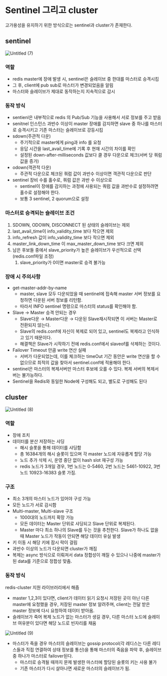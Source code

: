 # Sentinel 그리고 cluster

고가용성을 유지하기 위한 방식으로는 sentinel과 cluster가 존재한다.

## sentinel

![Untitled (7)](https://github.com/uneap/tech-note/assets/25525648/8944d538-8a5f-42f9-9b38-a4b51fce948c)

### 역할

- redis master에 장애 발생 시, sentinel은 슬레이브 중 한대를 마스터로 승격시킴
- 그 후, client에 pub sub로 마스터가 변경되었음을 알림
- 마스터와 슬레이브가 제대로 동작하는지 지속적으로 감시

### 동작 방식

- sentienl은 내부적으로 redis 의 Pub/Sub 기능을 사용해서 서로 정보를 주고 받음
- senitnel 인스턴스 과반수 이상이 master 장애를 감지하면 slave 중 하나를 마스터로 승격시키고 기존 마스터는 슬레이브로 강등시킴
- sdown(주관적 다운)
    - 주기적으로 master에게 ping과 info 를 요청
    - 응답 시간을  last_avail_time에 기록 후 현재 시간의 차이를 확인
    - 설정된 down-after-milliseconds 값보다 클 경우 다운으로 체크(서버 당 쿼럼 값을 증가)
- odown(객관적 다운)
    - 주관적 다운으로 체크된 쿼럼 값이 과반수 이상이면 객관적 다운으로 판단
- sentinel 장비 수를 홀수로, 쿼럼 값은 과반 수 이상으로
    - sentinel이 장애를 감지하는 과정에 사용되는 쿼럼 값을 과반수로 설정하려면 홀수로 설정해야 한다.
    - 보통 3 sentinel, 2 quorum으로 설정

### 마스터로 승격되는 슬레이브 조건

1. SDOWN, ODOWN, DISCONNECT 된 상태의 슬레이브는 제외
2. last_avail_time이 info_validity_time 보다 작으면 제외
3. info_refresh 값이 info_validity_time 보다 작으면 제외
4. master_link_down_time 이 max_master_down_time 보다 크면 제외
5. 남은 후보들 중에서 slave_priority가 높은 슬레이브가 우선적으로 선택 (redis.conf파일 조정)
    1. slave_priority가 0이면 master로 승격 불가능

### 장애 시 주의사항

- get-master-addr-by-name
    - master, slave 모두 다운되었을 때 sentinel에 접속해 master 서버 정보를 요청하면 다운된 서버 정보를 리턴함.
    - 따라서 INFO sentinel 명령으로 마스터의 status를 확인해야 함.
- Slave -> Master 승격 안되는 경우
    - Slave다운 → Master다운 → 다운된 Slave재시작되면 이 서버는 Master로 전환되지 않는다.
    - Slave의 redis.conf에 자신이 복제로 되어 있고, sentinel도 복제라고 인식하고 있기 때문이다.
    - 해결책은 Slave가 시작하기 전에 redis.conf에서 slaveof를 삭제하는 것이다.
- Failover Timeout 만큼 write 연산 실패
    - 서버가 다운되었는데, 이를 체크하는 timeOut 기간 동안은 write 연산을 할 수 없으므로 최적의 값을 찾아서 sentinel.conf에 적용해야 한다.
- sentinel은 마스터의 복제서버만 마스터 후보에 오를 수 있다. 복제 서버의 복제서버는 불가능하다.
- Sentinel을 Redis와 동일한 Node에 구성해도 되고, 별도로 구성해도 된다

## cluster

![Untitled (8)](https://github.com/uneap/tech-note/assets/25525648/93bd7667-907d-4adc-8a46-2151ddd2231f)


### 역할

- 장애 조치
- 데이터를 분산 저장하는 샤딩
    - 해시 슬롯을 통해 데이터를 샤딩함
    - 총 16384개의 해시 슬롯이 있으며 각 master 노드에 자유롭게 할당 가능
    - 노드 추가 삭제 시, 운영 중단 없이 hash slot 재구성 가능
    - redis 노드가 3개일 경우, 1번 노드는 0-5460, 2번 노드는 5461-10922, 3번 노드 10923-16383 슬롯 가짐.

### 구조

- 최소 3개의 마스터 노드가 있어야 구성 가능
- 모든 노드가 서로 감시함
- Multi-master, Multi-slave 구조
    - 1000대의 노드까지 확장 가능
    - 모든 데이터는 Master 단위로 샤딩되고 Slave 단위로 복제된다.
    - Master 마다 최소 하나의 Slave를 두는 것을 추천한다. Slave가 하나도 없을 때 Master 노드가 작동이 안되면 해당 데이터 유실 발생
- 키 이동 시 해당 키에 잠시 락이 걸림
- 과반수 이상의 노드가 다운되면 cluster가 깨짐
- 복제는 async 방식으로 이뤄져서 data 정합성이 깨질 수 있으나 나중에 master가 된 data를 기준으로 정합성 맞춤.

### 동작 방식

redis-cluster 지원 라이브러리에서 해줌

- master 1,2,3이 있다면, client가 데이터 읽기 요청시 저장된 곳이 아닌 다른 master에 요청했을 경우, 저장된 master 정보 알려주며, client는 전달 받은 master 정보에 다시 요청하여 데이터 받아옴.
- 슬레이브가 죽어 복제 노드가 없는 마스터가 생길 경우, 다른 마스터 노드에 슬레이브 여유분이 있다면 해당 노드로 빈자리를 채움

![Untitled (9)](https://github.com/uneap/tech-note/assets/25525648/851e2763-88fb-4643-ab6f-90b342cbf4a6)


- 마스터가 죽을 경우 마스터의 슬레이브는 gossip protocol(각 레디스는 다른 레디스들과 직접 연결하여 상태 정보를 통신)을 통해 마스터의 죽음을 파악 후, 슬레이브 중 하나가 마스터로 failover된다.
    - 마스터로 승격될 때까지 문제 발생한 마스터에 할당된 슬롯의 키는 사용 불가
    - 기존 마스터가 다시 살아나면 새로운 마스터의 슬레이브가 됨.

